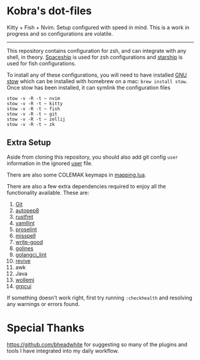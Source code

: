 # Kobra's dot-files
Kitty + Fish + Nvim. Setup configured with speed in mind.
This is a work in progress and so configurations are
volatile.

---

This repository contains configuration for zsh, and can integrate with
any shell, in theory. [Spaceship](https://github.com/spaceship-prompt/spaceship-prompt)
is used for zsh configurations and [starship](https://starship.rs/) is used for fish configurations.

To install any of these configurations, you will need to have installed [GNU stow](https://www.gnu.org/software/stow/)
which can be installed with homebrew on a mac: `brew install stow`. Once stow has been installed,
it can symlink the configuration files
```
stow -v -R -t ~ nvim
stow -v -R -t ~ kitty
stow -v -R -t ~ fish
stow -v -R -t ~ git
stow -v -R -t ~ zellij
stow -v -R -t ~ zk
```

## Extra Setup
Aside from cloning this repository, you should also add git config `user` information in the ignored
[user](git/gituser) file.

There are also some COLEMAK keymaps in [mapping.lua](nvim/.config/nvim/lua/kobra/mapping.lua).

There are also a few extra dependencies required to enjoy all the functionality available.
These are:
1. [Git](https://git-scm.com/book/en/v2/Getting-Started-Installing-Git)
2. [autopep8](https://pypi.org/project/autopep8/)
3. [rustfmt](https://github.com/rust-lang/rustfmt)
4. [yamllint](https://yamllint.readthedocs.io/en/stable/)
5. [proselint](https://github.com/amperser/proselint)
6. [misspell](https://github.com/client9/misspell)
7. [write-good](https://github.com/btford/write-good)
8. [golines](https://pkg.go.dev/github.com/wrype/golines)
9. [golangci_lint](https://golangci-lint.run/usage/install/)
10. [revive](https://github.com/mgechev/revive)
11. awk
12. Java
13. [wollemi](https://github.com/tcncloud/wollemi)
14. [grpcui](https://github.com/fullstorydev/grpcui)

If something doesn't work right, first try running `:checkhealth` and resolving any
warnings or errors found.

# Special Thanks
https://github.com/bheadwhite for suggesting so many of the plugins and tools I have integrated into my daily
workflow.
